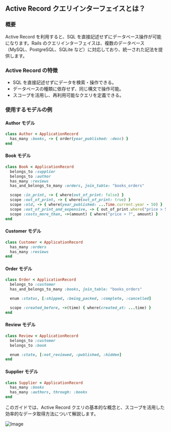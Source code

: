 ## Active Record クエリインターフェイスとは？

### 概要

Active Record を利用すると、SQL を直接記述せずにデータベース操作が可能になります。Rails のクエリインターフェイスは、複数のデータベース（MySQL、PostgreSQL、SQLite など）に対応しており、統一された記法を提供します。

### Active Record の特徴

- SQL を直接記述せずにデータを検索・操作できる。
- データベースの種類に依存せず、同じ構文で操作可能。
- スコープを活用し、再利用可能なクエリを定義できる。

### 使用するモデルの例

#### Author モデル
```ruby
class Author < ApplicationRecord
  has_many :books, -> { order(year_published: :desc) }
end
```

#### Book モデル
```ruby
class Book < ApplicationRecord
  belongs_to :supplier
  belongs_to :author
  has_many :reviews
  has_and_belongs_to_many :orders, join_table: "books_orders"

  scope :in_print, -> { where(out_of_print: false) }
  scope :out_of_print, -> { where(out_of_print: true) }
  scope :old, -> { where(year_published: ...Time.current.year - 50) }
  scope :out_of_print_and_expensive, -> { out_of_print.where("price > 500") }
  scope :costs_more_than, ->(amount) { where("price > ?", amount) }
end
```

#### Customer モデル
```ruby
class Customer < ApplicationRecord
  has_many :orders
  has_many :reviews
end
```

#### Order モデル
```ruby
class Order < ApplicationRecord
  belongs_to :customer
  has_and_belongs_to_many :books, join_table: "books_orders"

  enum :status, [:shipped, :being_packed, :complete, :cancelled]

  scope :created_before, ->(time) { where(created_at: ...time) }
end
```

#### Review モデル
```ruby
class Review < ApplicationRecord
  belongs_to :customer
  belongs_to :book

  enum :state, [:not_reviewed, :published, :hidden]
end
```

#### Supplier モデル
```ruby
class Supplier < ApplicationRecord
  has_many :books
  has_many :authors, through: :books
end
```

このガイドでは、Active Record クエリの基本的な概念と、スコープを活用した効率的なデータ取得方法について解説します。

![Image](https://github.com/user-attachments/assets/a33d7ce1-1f02-4645-a87b-36c51649ba25)